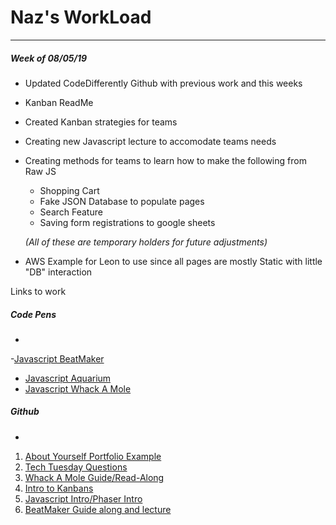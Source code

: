 # Naz's WorkLoad

---
##### Week of 08/05/19
* Updated CodeDifferently Github with previous work and this weeks
* Kanban ReadMe
* Created Kanban strategies for teams
* Creating new Javascript lecture to accomodate teams needs
* Creating methods for teams to learn how to make the following from Raw JS
	* Shopping Cart
	* Fake JSON Database to populate pages
	* Search Feature
	* Saving form registrations to google sheets
	
	*(All of these are temporary holders for future adjustments)*
* AWS Example for Leon to use since all pages are mostly Static with little "DB" interaction

Links to work

##### Code Pens

-

-[Javascript BeatMaker](https://codepen.io/Rihzan/pen/LKxJvd)
- [Javascript Aquarium ](https://codepen.io/Rihzan/pen/pXBwGQ)
- [Javascript Whack A Mole](https://codepen.io/Rihzan/pen/wVKNPG)

##### Github
-
1. [About Yourself Portfolio Example](https://github.com/CodeDifferently/AboutYouPortfolio)
2. [Tech Tuesday Questions](https://github.com/CodeDifferently/TechTuesdayQuestions)
3. [Whack A Mole Guide/Read-Along](https://github.com/CodeDifferently/Whack-A-Mole)
4. [Intro to Kanbans](https://github.com/CodeDifferently/kanban)
5. [Javascript Intro/Phaser Intro](https://github.com/CodeDifferently/lecture-slides/tree/master/lectures/javascript/what-is-javascript-and-phaser-intro)
6. [BeatMaker Guide along and lecture](https://github.com/CodeDifferently/lecture-slides/tree/master/lectures/html-and-css/beat-maker-lecture)

